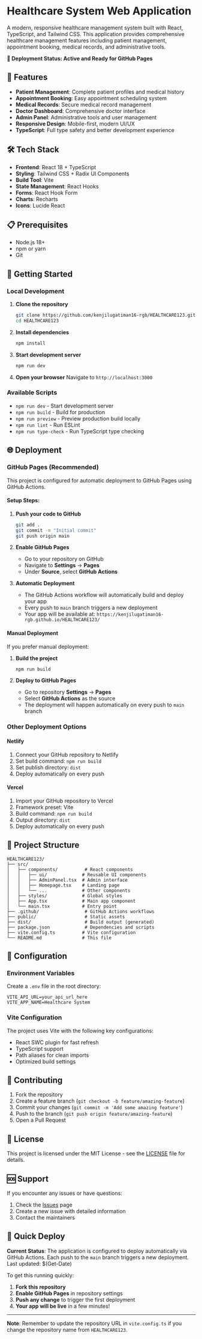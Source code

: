 # Healthcare System Web Application

A modern, responsive healthcare management system built with React, TypeScript, and Tailwind CSS. This application provides comprehensive healthcare management features including patient management, appointment booking, medical records, and administrative tools.

**🚀 Deployment Status: Active and Ready for GitHub Pages**

## 🚀 Features

- **Patient Management**: Complete patient profiles and medical history
- **Appointment Booking**: Easy appointment scheduling system
- **Medical Records**: Secure medical record management
- **Doctor Dashboard**: Comprehensive doctor interface
- **Admin Panel**: Administrative tools and user management
- **Responsive Design**: Mobile-first, modern UI/UX
- **TypeScript**: Full type safety and better development experience

## 🛠️ Tech Stack

- **Frontend**: React 18 + TypeScript
- **Styling**: Tailwind CSS + Radix UI Components
- **Build Tool**: Vite
- **State Management**: React Hooks
- **Forms**: React Hook Form
- **Charts**: Recharts
- **Icons**: Lucide React

## 📋 Prerequisites

- Node.js 18+ 
- npm or yarn
- Git

## 🚀 Getting Started

### Local Development

1. **Clone the repository**
   ```bash
   git clone https://github.com/kenjilugatiman16-rgb/HEALTHCARE123.git
   cd HEALTHCARE123
   ```

2. **Install dependencies**
   ```bash
   npm install
   ```

3. **Start development server**
   ```bash
   npm run dev
   ```

4. **Open your browser**
   Navigate to `http://localhost:3000`

### Available Scripts

- `npm run dev` - Start development server
- `npm run build` - Build for production
- `npm run preview` - Preview production build locally
- `npm run lint` - Run ESLint
- `npm run type-check` - Run TypeScript type checking

## 🌐 Deployment

### GitHub Pages (Recommended)

This project is configured for automatic deployment to GitHub Pages using GitHub Actions.

#### Setup Steps:

1. **Push your code to GitHub**
   ```bash
   git add .
   git commit -m "Initial commit"
   git push origin main
   ```

2. **Enable GitHub Pages**
   - Go to your repository on GitHub
   - Navigate to **Settings** → **Pages**
   - Under **Source**, select **GitHub Actions**

3. **Automatic Deployment**
   - The GitHub Actions workflow will automatically build and deploy your app
   - Every push to `main` branch triggers a new deployment
   - Your app will be available at: `https://kenjilugatiman16-rgb.github.io/HEALTHCARE123/`

#### Manual Deployment

If you prefer manual deployment:

1. **Build the project**
   ```bash
   npm run build
   ```

2. **Deploy to GitHub Pages**
   - Go to repository **Settings** → **Pages**
   - Select **GitHub Actions** as the source
   - The deployment will happen automatically on every push to `main` branch

### Other Deployment Options

#### Netlify
1. Connect your GitHub repository to Netlify
2. Set build command: `npm run build`
3. Set publish directory: `dist`
4. Deploy automatically on every push

#### Vercel
1. Import your GitHub repository to Vercel
2. Framework preset: Vite
3. Build command: `npm run build`
4. Output directory: `dist`
5. Deploy automatically on every push

## 📁 Project Structure

```
HEALTHCARE123/
├── src/
│   ├── components/          # React components
│   │   ├── ui/             # Reusable UI components
│   │   ├── AdminPanel.tsx  # Admin interface
│   │   ├── Homepage.tsx    # Landing page
│   │   └── ...             # Other components
│   ├── styles/             # Global styles
│   ├── App.tsx             # Main app component
│   └── main.tsx            # Entry point
├── .github/                 # GitHub Actions workflows
├── public/                  # Static assets
├── dist/                    # Build output (generated)
├── package.json             # Dependencies and scripts
├── vite.config.ts          # Vite configuration
└── README.md               # This file
```

## 🔧 Configuration

### Environment Variables

Create a `.env` file in the root directory:

```env
VITE_API_URL=your_api_url_here
VITE_APP_NAME=Healthcare System
```

### Vite Configuration

The project uses Vite with the following key configurations:
- React SWC plugin for fast refresh
- TypeScript support
- Path aliases for clean imports
- Optimized build settings

## 🤝 Contributing

1. Fork the repository
2. Create a feature branch (`git checkout -b feature/amazing-feature`)
3. Commit your changes (`git commit -m 'Add some amazing feature'`)
4. Push to the branch (`git push origin feature/amazing-feature`)
5. Open a Pull Request

## 📝 License

This project is licensed under the MIT License - see the [LICENSE](LICENSE) file for details.

## 🆘 Support

If you encounter any issues or have questions:

1. Check the [Issues](https://github.com/kenjilugatiman16-rgb/HEALTHCARE123/issues) page
2. Create a new issue with detailed information
3. Contact the maintainers

## 🚀 Quick Deploy

**Current Status**: The application is configured to deploy automatically via GitHub Actions. Each push to the `main` branch triggers a new deployment. Last updated: $(Get-Date)

To get this running quickly:

1. **Fork this repository**
2. **Enable GitHub Pages** in repository settings
3. **Push any change** to trigger the first deployment
4. **Your app will be live** in a few minutes!

---

**Note**: Remember to update the repository URL in `vite.config.ts` if you change the repository name from `HEALTHCARE123`.
  